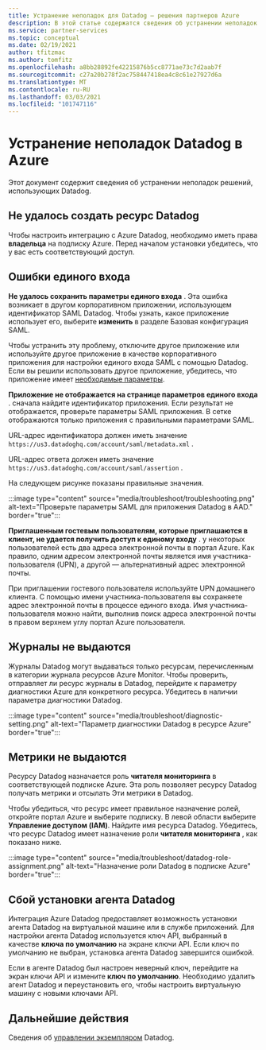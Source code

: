 ```yaml
---
title: Устранение неполадок для Datadog — решения партнеров Azure
description: В этой статье содержатся сведения об устранении неполадок Datadog в Azure.
ms.service: partner-services
ms.topic: conceptual
ms.date: 02/19/2021
author: tfitzmac
ms.author: tomfitz
ms.openlocfilehash: a8bb28892fe42215876b5cc8771ae73c7d2aab7f
ms.sourcegitcommit: c27a20b278f2ac758447418ea4c8c61e27927d6a
ms.translationtype: MT
ms.contentlocale: ru-RU
ms.lasthandoff: 03/03/2021
ms.locfileid: "101747116"
---
```

# <a name="troubleshooting-datadog-on-azure"></a>Устранение неполадок Datadog в Azure

Этот документ содержит сведения об устранении неполадок решений, использующих Datadog.

## <a name="unable-to-create-datadog-resource"></a>Не удалось создать ресурс Datadog

Чтобы настроить интеграцию с Azure Datadog, необходимо иметь права **владельца** на подписку Azure. Перед началом установки убедитесь, что у вас есть соответствующий доступ.

## <a name="single-sign-on-errors"></a>Ошибки единого входа

**Не удалось сохранить параметры единого входа** . Эта ошибка возникает в другом корпоративном приложении, использующем идентификатор SAML Datadog. Чтобы узнать, какое приложение использует его, выберите **изменить** в разделе Базовая конфигурация SAML.

Чтобы устранить эту проблему, отключите другое приложение или используйте другое приложение в качестве корпоративного приложения для настройки единого входа SAML с помощью Datadog. Если вы решили использовать другое приложение, убедитесь, что приложение имеет [необходимые параметры](create.md#configure-single-sign-on).

**Приложение не отображается на странице параметров единого входа** . сначала найдите идентификатор приложения. Если результат не отображается, проверьте параметры SAML приложения. В сетке отображаются только приложения с правильными параметрами SAML. 

URL-адрес идентификатора должен иметь значение `https://us3.datadoghq.com/account/saml/metadata.xml` .

URL-адрес ответа должен иметь значение `https://us3.datadoghq.com/account/saml/assertion` .

На следующем рисунке показаны правильные значения.
  
:::image type="content" source="media/troubleshoot/troubleshooting.png" alt-text="Проверьте параметры SAML для приложения Datadog в AAD." border="true":::

**Приглашенным гостевым пользователям, которые приглашаются в клиент, не удается получить доступ к единому входу** . у некоторых пользователей есть два адреса электронной почты в портал Azure. Как правило, одним адресом электронной почты является имя участника-пользователя (UPN), а другой — альтернативный адрес электронной почты.

При приглашении гостевого пользователя используйте UPN домашнего клиента. С помощью имени участника-пользователя вы сохраняете адрес электронной почты в процессе единого входа. Имя участника-пользователя можно найти, выполнив поиск адреса электронной почты в правом верхнем углу портал Azure пользователя.
  
## <a name="logs-not-being-emitted"></a>Журналы не выдаются

Журналы Datadog могут выдаваться только ресурсам, перечисленным в категории журнала ресурсов Azure Monitor. Чтобы проверить, отправляет ли ресурс журналы в Datadog, перейдите к параметру диагностики Azure для конкретного ресурса. Убедитесь в наличии параметра диагностики Datadog.

:::image type="content" source="media/troubleshoot/diagnostic-setting.png" alt-text="Параметр диагностики Datadog в ресурсе Azure" border="true":::

## <a name="metrics-not-being-emitted"></a>Метрики не выдаются

Ресурсу Datadog назначается роль **читателя мониторинга** в соответствующей подписке Azure. Эта роль позволяет ресурсу Datadog получать метрики и отсылать Эти метрики в Datadog.

Чтобы убедиться, что ресурс имеет правильное назначение ролей, откройте портал Azure и выберите подписку. В левой области выберите **Управление доступом (IAM)**. Найдите имя ресурса Datadog. Убедитесь, что ресурс Datadog имеет назначение роли **читателя мониторинга** , как показано ниже.

:::image type="content" source="media/troubleshoot/datadog-role-assignment.png" alt-text="Назначение роли Datadog в подписке Azure" border="true":::

## <a name="datadog-agent-installation-fails"></a>Сбой установки агента Datadog

Интеграция Azure Datadog предоставляет возможность установки агента Datadog на виртуальной машине или в службе приложений. Для настройки агента Datadog используется ключ API, выбранный в качестве **ключа по умолчанию** на экране ключи API. Если ключ по умолчанию не выбран, установка агента Datadog завершится ошибкой.

Если в агенте Datadog был настроен неверный ключ, перейдите на экран ключи API и измените **ключ по умолчанию**. Необходимо удалить агент Datadog и переустановить его, чтобы настроить виртуальную машину с новыми ключами API.

## <a name="next-steps"></a>Дальнейшие действия

Сведения об [управлении экземпляром](manage.md) Datadog.
